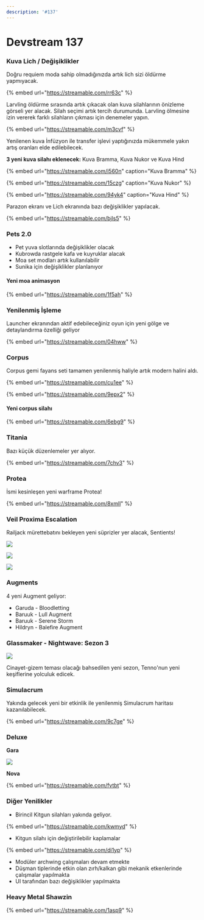 ```yaml
---
description: '#137'
---
```


# Devstream 137

### Kuva Lich / Değişiklikler

Doğru requiem moda sahip olmadığınızda artık lich sizi öldürme yapmıyacak.

{% embed url="https://streamable.com/rr63c" %}

Larvling öldürme sırasında artık çıkacak olan kuva silahlarının önizleme görseli yer alacak. Silah seçimi artık tercih durumunda. Larvling ölmesine izin vererek farklı silahların çıkması için denemeler yapın.

{% embed url="https://streamable.com/m3cvf" %}

Yenilenen kuva İnfüzyon ile transfer işlevi yaptığınızda mükemmele yakın artış oranları elde edilebilecek.

**3 yeni kuva silahı eklenecek:** Kuva Bramma, Kuva Nukor ve Kuva Hind

{% embed url="https://streamable.com/i560n" caption="Kuva Bramma" %}

{% embed url="https://streamable.com/15czg" caption="Kuva Nukor" %}

{% embed url="https://streamable.com/94yk4" caption="Kuva Hind" %}

Parazon ekranı ve Lich ekranında bazı değişiklikler yapılacak.

{% embed url="https://streamable.com/bjls5" %}

### Pets 2.0

* Pet yuva slotlarında değişiklikler olacak
* Kubrowda rastgele kafa ve kuyruklar alacak
* Moa set modları artık kullanılabilir
* Sunika için değişiklikler planlanıyor

#### Yeni moa animasyon

{% embed url="https://streamable.com/1f5ah" %}

### Yenilenmiş İşleme 

Launcher ekranından aktif edebileceğiniz oyun için yeni gölge ve detaylandırma özelliği geliyor

{% embed url="https://streamable.com/04hww" %}

### Corpus

Corpus gemi fayans seti tamamen yenilenmiş haliyle artık modern halini aldı. 

{% embed url="https://streamable.com/cu1ee" %}

{% embed url="https://streamable.com/9epx2" %}

#### Yeni corpus silahı

{% embed url="https://streamable.com/6ebg9" %}

### Titania

Bazı küçük düzenlemeler yer alıyor.

{% embed url="https://streamable.com/7chv3" %}

### Protea

İsmi kesinleşen yeni warframe Protea!

{% embed url="https://streamable.com/8xmll" %}

### **Veil Proxima Escalation**

Railjack mürettebatını bekleyen yeni süprizler yer alacak, Sentients!

![](https://n9e5v4d8.ssl.hwcdn.net/uploads/db2773b9a0f67e36d4c7fb0f51368f97.png)

![](https://n9e5v4d8.ssl.hwcdn.net/uploads/ddddb15cf409d02d8189f599e1eff5c2.jpg)

![](https://n9e5v4d8.ssl.hwcdn.net/uploads/f392731646a1483722ccf2a046a3a35b.jpg)

###  **Augments**

4 yeni Augment geliyor: 

* Garuda - Bloodletting
* Baruuk - Lull Augment
* Baruuk - Serene Storm
* Hildryn - Balefire Augment

### Glassmaker - Nightwave: Sezon 3

![](https://n9e5v4d8.ssl.hwcdn.net/uploads/98c12f08130df5d814ef59355c31e5a9.jpg)

Cinayet-gizem teması olacağı bahsedilen yeni sezon, Tenno'nun yeni keşiflerine yolculuk edicek.

### Simulacrum

Yakında gelecek yeni bir etkinlik ile yenilenmiş Simulacrum haritası kazanılabilecek.

{% embed url="https://streamable.com/9c7ge" %}

### **Deluxe**

**Gara**

![](https://n9e5v4d8.ssl.hwcdn.net/uploads/f8a2c1e6ec943ae5366adb104be914f8.jpg)

 **Nova**

{% embed url="https://streamable.com/fvtbt" %}

### **Diğer Yenilikler**

* Birincil Kitgun silahları yakında geliyor.

{% embed url="https://streamable.com/kwmyd" %}

* Kitgun silahı için değiştirilebilir kaplamalar

{% embed url="https://streamable.com/di1yp" %}

* Modüler archwing çalışmaları devam etmekte
* Düşman tiplerinde etkin olan zırh/kalkan gibi mekanik etkenlerinde çalışmalar yapılmakta
* UI tarafından bazı değişiklikler yapılmakta

### Heavy Metal Shawzin

{% embed url="https://streamable.com/1asp9" %}

